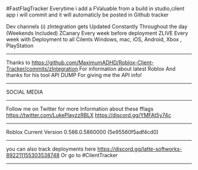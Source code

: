 #FastFlagTracker
Everytime i add a FValuable  from a build in studio,cilent app i will commit and it will automaticly be posted in Github tracker 

Dev channels (ℹ️)
zIntegration gets Updated Constantly Throughout the day (Weekends Included)
ZCanary Every week before deployment
ZLIVE Every week with Deployment to all Cilents Windows, mac, iOS, Android, Xbox , PlayStation 
______________________________________________________________________________________________

Thanks to https://github.com/MaximumADHD/Roblox-Client-Tracker/commits/zIntegration For information about latest Roblox
And thanks for his tool API DUMP For giving me the API info!
__________________________________________________________________________________________________________________________

SOCIAL MEDIA
_____________

Follow me on Twitter for more Information about these fflags
https://twitter.com/LukePlayzzRBLX
 https://discord.gg/YMFAt5y74c

___________________________________________
 Roblox Current Version 0.586.0.5860000 (5e95560f5adf4cd0)
_________________________________________

you can also track deployments here https://discord.gg/latte-softworks-892211155303538748
Or go to #CilentTracker
_____________________________________________________________________________________________